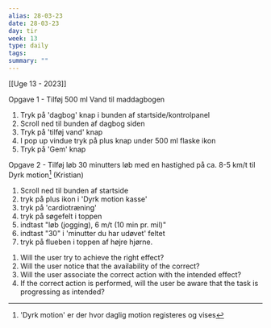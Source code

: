 ```yaml
---
alias: 28-03-23
date: 28-03-23
day: tir
week: 13
type: daily
tags: 
summary: ""
---
```

[[Uge 13 - 2023]]

Opgave 1 - Tilføj 500 ml Vand til maddagbogen 
1. Tryk på 'dagbog' knap i bunden af startside/kontrolpanel
2. Scroll ned til bunden af dagbog siden 
3. Tryk på 'tilføj vand' knap
4. I pop up vindue tryk på plus knap under 500 ml flaske ikon
5. Tryk på 'Gem' knap


Opgave 2 - Tilføj løb 30 minutters løb med en hastighed på ca. 8-5 km/t  til Dyrk motion[^1] (Kristian)
1. Scroll ned til bunden af startside
2. tryk på plus ikon i 'Dyrk motion kasse'
3. tryk på 'cardiotræning' 
4. tryk på søgefelt i toppen
5. indtast "løb (jogging), 6 m/t (10 min pr. mil)"  
6. indtast "30" i 'minutter du har udøvet' feltet
7. tryk på flueben i toppen af højre hjørne.

[^1]: 'Dyrk motion' er der hvor daglig motion registeres og vises

1. Will the user try to achieve the right effect? 
2. Will the user notice that the availability of the correct? 
3. Will the user associate the correct action with the intended effect?
4. If the correct action is performed, will the user be aware that the task is progressing as intended?
 